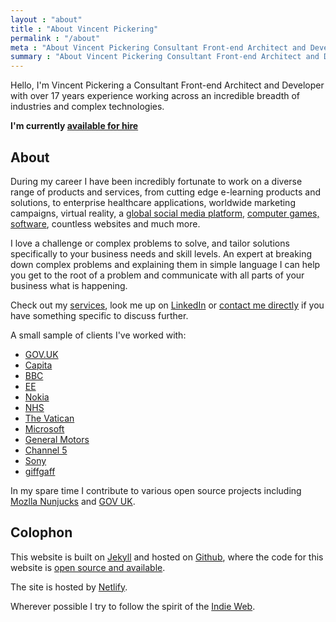 ```yaml
---
layout : "about"
title : "About Vincent Pickering"
permalink : "/about"
meta : "About Vincent Pickering Consultant Front-end Architect and Developer"
summary : "About Vincent Pickering Consultant Front-end Architect and Developer"
---
```


Hello, I'm Vincent Pickering a Consultant Front-end Architect and Developer with over 17 years experience working across an incredible breadth of industries and complex technologies.

**I'm currently [available for hire]({{site.url}}/services)**

## About

During my career I have been incredibly fortunate to work on a diverse range of products and services, from cutting edge e-learning products and solutions, to enterprise healthcare applications, worldwide marketing campaigns, virtual reality, a [global social media platform](http://www.xt3.com), [computer games, software](http://uk.playstation.com/tag), countless websites and much more.

I love a challenge or complex problems to solve, and tailor solutions specifically to your business needs and skill levels. An expert at breaking down complex problems and explaining them in simple language I can help you get to the root of a problem and communicate with all parts of your business what is happening.

Check out my [services]({{site.url}}/services), look me up on [LinkedIn](https://www.linkedin.com/in/vipickering) or [contact me directly](mailto:hello@vincentp.me) if you have something specific to discuss further.

A small sample of clients I've worked with:

- [GOV.UK](https://www.gov.uk)
- [Capita](http://www.capita.com)
- [BBC](http://www.bbc.co.uk)
- [EE](http://ee.co.uk)
- [Nokia](https://www.nokia.com)
- [NHS](http://www.nhs.uk/pages/home.aspx)
- [The Vatican](http://www.xt3.com)
- [Microsoft](https://www.microsoft.com)
- [General Motors](http://www.gm.com/index.html)
- [Channel 5](http://www.channel5.com/)
- [Sony](https://www.playstation.com/)
- [giffgaff](https://www.giffgaff.com)

In my spare time I contribute to various open source projects including [Mozlla Nunjucks](https://github.com/mozilla/nunjucks) and [GOV UK](https://github.com/alphagov/govuk_frontend_toolkit/).

## Colophon

This website is built on [Jekyll](https://jekyllrb.com/) and hosted on [Github](https://github.com/vipickering/vincentp), where the code for this website is [open source and available](https://github.com/vipickering/vincentp).

The site is hosted by [Netlify](https://www.netlify.com/).

Wherever possible I try to follow the spirit of the [Indie Web](https://indieweb.org/).
